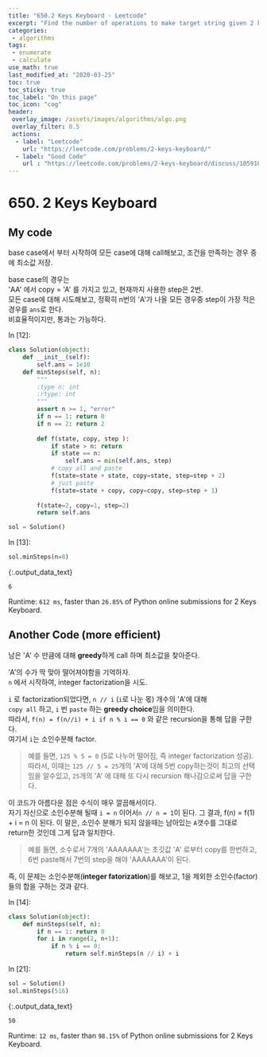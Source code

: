 ```yaml
---
title: "650.2 Keys Keyboard - Leetcode"
excerpt: "Find the number of operations to make target string given 2 keys. "
categories:
 - algorithms
tags:
 - enumerate
 - calculate
use_math: true
last_modified_at: "2020-03-25"
toc: true
toc_sticky: true
toc_label: "On this page"
toc_icon: "cog"
header:
 overlay_image: /assets/images/algorithms/algo.png
 overlay_filter: 0.5
 actions:
  - label: "Leetcode"
    url: "https://leetcode.com/problems/2-keys-keyboard/"
  - label: "Good Code"
    url : "https://leetcode.com/problems/2-keys-keyboard/discuss/105910/Python-Integer-factorization"
---
```


# 650. 2 Keys Keyboard

## My code

base case에서 부터 시작하여 모든 case에 대해 call해보고, 조건을 만족하는 경우 중에 최소값 저장. <br>

base case의 경우는 <br>
'AA' 에서 copy = 'A' 를 가지고 있고, 현재까지 사용한 step은 2번. <br>
모든 case에 대해 시도해보고, 정확히 n번의 'A'가 나올 모든 경우중 step이 가장 적은 경우를 `ans`로 한다. <br>
비효율적이지만, 통과는 가능하다.

<div class="prompt input_prompt">
In&nbsp;[12]:
</div>

<div class="input_area" markdown="1">

```python
class Solution(object):
    def __init__(self):
        self.ans = 1e10
    def minSteps(self, n):
        """
        :type n: int
        :rtype: int
        """
        assert n >= 1, "error"
        if n == 1: return 0
        if n == 2: return 2 
        
        def f(state, copy, step ):
            if state > n: return 
            if state == n:
                self.ans = min(self.ans, step)
            # copy all and paste
            f(state=state + state, copy=state, step=step + 2)   
            # just paste
            f(state=state + copy, copy=copy, step=step + 1)
            
        f(state=2, copy=1, step=2)
        return self.ans

sol = Solution()
```

</div>

<div class="prompt input_prompt">
In&nbsp;[13]:
</div>

<div class="input_area" markdown="1">

```python
sol.minSteps(n=8)
```

</div>




{:.output_data_text}

```
6
```



Runtime: `612 ms`, faster than `26.85%` of Python online submissions for 2 Keys Keyboard.

## Another Code (more efficient)

남은 'A' 수 만큼에 대해 **greedy**하게 call 하며 최소값을 찾아준다.

'A'의 수가 딱 맞아 떨어져야함을 기억하자. <br>
`n` 에서 시작하여, integer factorization을 시도. <br>

`i` 로 factorization되었다면, `n // i` (`i`로 나눈 몫) 개수의 'A'에 대해 <br>
`copy all` 하고, `i` 번 `paste` 하는 **greedy choice**임을 의미한다. <br>
따라서, `f(n) = f(n//i) + i if n % i == 0` 와 같은 recursion을 통해 답을 구한다. <br>
여기서 `i`는 소인수분해 factor.
> 예를 들면, `125 % 5 = 0` (5로 나누어 떨어짐, 즉 integer factorization 성공). <br>
따라서, 이때는 `125 // 5 = 25`개의 'A'에 대해 5번 copy하는것이 최고의 선택임을 알수있고, 
`25`개의 'A' 에 대해 또 다시 recursion 해나감으로써 답을 구한다.

이 코드가 아름다운 점은 수식이 매우 깔끔해서이다. <br>
자기 자신으로 소인수분해 될때 `i = n` 이어서`n // n = 1`이 된다.
그 결과, f(n) =  f(1) + i = n 이 된다. 
이 말은, 소인수 분해가 되지 않을때는 남아있는 `A`갯수를 그대로 return한 것인데
그게 답과 일치한다. 
> 예를 들면, 소수로서 7개의 'AAAAAAA'는 초깃값 'A' 로부터 copy를 한번하고, 6번 paste해서
7번의 step을 해야 'AAAAAAA'이 된다.

즉, 이 문제는 소인수분해(**integer fatorization**)를 해보고, 1을 제외한 소인수(factor)들의 합을 구하는 것과 같다. <br>

<div class="prompt input_prompt">
In&nbsp;[14]:
</div>

<div class="input_area" markdown="1">

```python
class Solution(object):
    def minSteps(self, n):
        if n == 1: return 0
        for i in range(2, n+1):
            if n % i == 0:
                return self.minSteps(n // i) + i
```

</div>

<div class="prompt input_prompt">
In&nbsp;[21]:
</div>

<div class="input_area" markdown="1">

```python
sol = Solution()
sol.minSteps(516)
```

</div>




{:.output_data_text}

```
50
```



Runtime: `12 ms`, faster than `98.15%` of Python online submissions for 2 Keys Keyboard.
